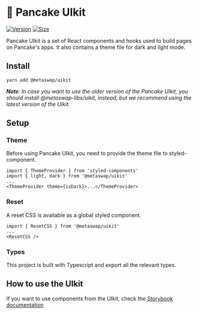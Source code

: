 # 🥞 Pancake UIkit

[![Version](https://img.shields.io/npm/v/@metaswap/uikit)](https://www.npmjs.com/package/@metaswap/uikit) [![Size](https://img.shields.io/bundlephobia/min/@metaswap/uikit)](https://www.npmjs.com/package/@metaswap/uikit)

Pancake UIkit is a set of React components and hooks used to build pages on Pancake's apps. It also contains a theme file for dark and light mode.

## Install

`yarn add @metaswap/uikit`

***Note**: In case you want to use the older version of the Pancake UIkit, you should install @metaswap-libs/uikit, instead, but we recommend using the latest version of the UIkit.*


## Setup

### Theme

Before using Pancake UIkit, you need to provide the theme file to styled-component.

```
import { ThemeProvider } from 'styled-components'
import { light, dark } from '@metaswap/uikit'
...
<ThemeProvider theme={isDark}>...</ThemeProvider>
```

### Reset

A reset CSS is available as a global styled component.

```
import { ResetCSS } from '@metaswap/uikit'
...
<ResetCSS />
```

### Types

This project is built with Typescript and export all the relevant types.

## How to use the UIkit

If you want to use components from the UIkit, check the [Storybook documentation](https://metaswap.github.io/pancake-uikit/)
